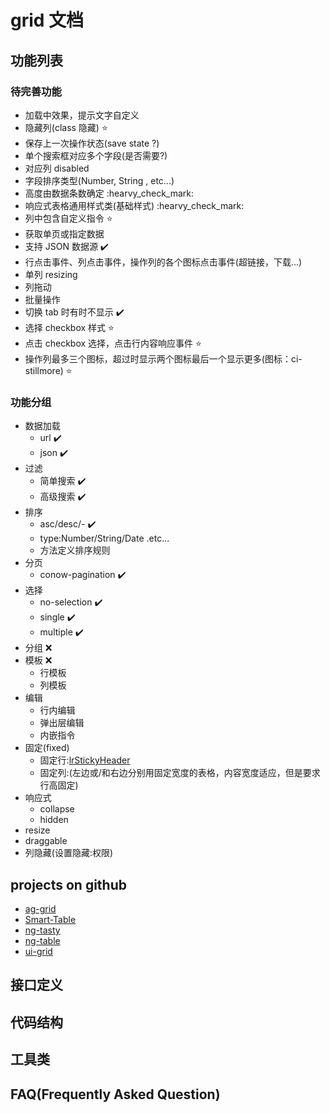 # grid 文档

## 功能列表

### 待完善功能
* 加载中效果，提示文字自定义
* 隐藏列(class 隐藏) :star:
* 保存上一次操作状态(save state ?)
* 单个搜索框对应多个字段(是否需要?)
* 对应列 disabled
* 字段排序类型(Number, String , etc...)
* 高度由数据条数确定 :hearvy_check_mark:
* 响应式表格通用样式类(基础样式) :hearvy_check_mark:
* 列中包含自定义指令 :star:
* 获取单页或指定数据
* 支持 JSON 数据源 :heavy_check_mark:
* 行点击事件、列点击事件，操作列的各个图标点击事件(超链接，下载...)
* 单列 resizing
* 列拖动
* 批量操作
* 切换 tab 时有时不显示 :heavy_check_mark:
* 选择 checkbox 样式 :star:
* 点击 checkbox 选择，点击行内容响应事件 :star:
* 操作列最多三个图标，超过时显示两个图标最后一个显示更多(图标：ci-stillmore) :star:

### 功能分组
* 数据加载
    - url :heavy_check_mark:
    - json :heavy_check_mark:
* 过滤
    - 简单搜索 :heavy_check_mark:
    - 高级搜索 :heavy_check_mark:
* 排序
    - asc/desc/- :heavy_check_mark:
    - type:Number/String/Date .etc...
    - 方法定义排序规则
* 分页
    - conow-pagination :heavy_check_mark:
* 选择
    - no-selection :heavy_check_mark:
    - single :heavy_check_mark:
    - multiple :heavy_check_mark:
* 分组 :x:
* 模板 :x:
    - 行模板
    - 列模板
* 编辑
    - 行内编辑
    - 弹出层编辑
    - 内嵌指令
* 固定(fixed)
    - 固定行:[lrStickyHeader](https://github.com/lorenzofox3/lrStickyHeader)
    - 固定列:(左边或/和右边分别用固定宽度的表格，内容宽度适应，但是要求行高固定)
* 响应式
    - collapse
    - hidden
* resize
* draggable
* 列隐藏(设置隐藏:权限)

## projects on github
* [ag-grid](https://github.com/ceolter/ag-grid)
* [Smart-Table](https://github.com/lorenzofox3/Smart-Table)
* [ng-tasty](https://github.com/zizzamia/ng-tasty/)
* [ng-table](https://github.com/esvit/ng-table)
* [ui-grid](https://github.com/angular-ui/ui-grid)

## 接口定义

## 代码结构

## 工具类

## FAQ(Frequently Asked Question)